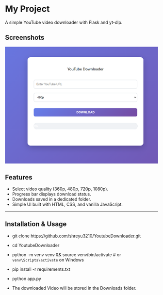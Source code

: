 # My Project

A simple YouTube video downloader with Flask and yt-dlp.

## Screenshots

![Home Page](image/image.png)

##  Features

- Select video quality (360p, 480p, 720p, 1080p).
- Progress bar displays download status.
- Downloads saved in a dedicated folder.
- Simple UI built with HTML, CSS, and vanilla JavaScript.

---

##  Installation & Usage


- git clone https://github.com/shreyu3210/YoutubeDownloader.git
- cd YoutubeDownloader
- python -m venv venv && source venv/bin/activate  # or `venv\Scripts\activate` on Windows
- pip install -r requirements.txt
- python app.py

- The downloaded Video will be stored in the Downloads folder.
